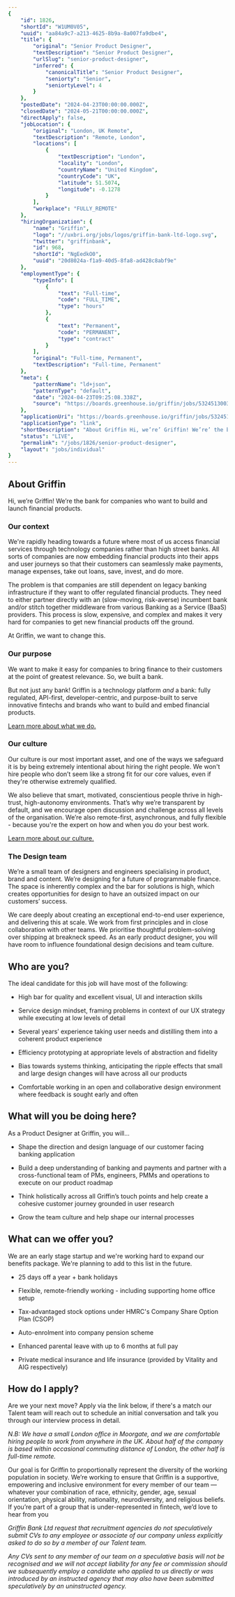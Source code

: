 ```yaml
---
{
	"id": 1826,
	"shortId": "W1UM0V05",
	"uuid": "aa84a9c7-a213-4625-8b9a-8a007fa9dbe4",
	"title": {
		"original": "Senior Product Designer",
		"textDescription": "Senior Product Designer",
		"urlSlug": "senior-product-designer",
		"inferred": {
			"canonicalTitle": "Senior Product Designer",
			"seniorty": "Senior",
			"seniortyLevel": 4
		}
	},
	"postedDate": "2024-04-23T00:00:00.000Z",
	"closedDate": "2024-05-21T00:00:00.000Z",
	"directApply": false,
	"jobLocation": {
		"original": "London, UK Remote",
		"textDescription": "Remote, London",
		"locations": [
			{
				"textDescription": "London",
				"locality": "London",
				"countryName": "United Kingdom",
				"countryCode": "UK",
				"latitude": 51.5074,
				"longitude": -0.1278
			}
		],
		"workplace": "FULLY_REMOTE"
	},
	"hiringOrganization": {
		"name": "Griffin",
		"logo": "//uxbri.org/jobs/logos/griffin-bank-ltd-logo.svg",
		"twitter": "griffinbank",
		"id": 968,
		"shortId": "NgEedkO0",
		"uuid": "20d8024a-f1a9-40d5-8fa8-ad428c8abf9e"
	},
	"employmentType": {
		"typeInfo": [
			{
				"text": "Full-time",
				"code": "FULL_TIME",
				"type": "hours"
			},
			{
				"text": "Permanent",
				"code": "PERMANENT",
				"type": "contract"
			}
		],
		"original": "Full-time, Permanent",
		"textDescription": "Full-time, Permanent"
	},
	"meta": {
		"patternName": "ld+json",
		"patternType": "default",
		"date": "2024-04-23T09:25:08.338Z",
		"source": "https://boards.greenhouse.io/griffin/jobs/5324513003"
	},
	"applicationUri": "https://boards.greenhouse.io/griffin/jobs/5324513003#app",
	"applicationType": "link",
	"shortDescription": "About Griffin Hi, we’re’ Griffin! We’re’ the bank for companies who want to build and launch financial products. Our context We're' rapidly heading towards a future where most of us access financial",
	"status": "LIVE",
	"permalink": "/jobs/1826/senior-product-designer",
	"layout": "jobs/individual"
}
---
```

<h2>About Griffin</h2><p>Hi, we’re Griffin! We’re the bank for companies who want to build and launch financial products.</p><h3>Our context</h3><p>We're rapidly heading towards a future where most of us access financial services through technology companies rather than high street banks. All sorts of companies are now embedding financial products into their apps and user journeys so that their customers can seamlessly make payments, manage expenses, take out loans, save, invest, and do more.</p><p>The problem is that companies are still dependent on legacy banking infrastructure if they want to offer regulated financial products. They need to either partner directly with an (slow-moving, risk-averse) incumbent bank and/or stitch together middleware from various Banking as a Service (BaaS) providers. This process is slow, expensive, and complex and makes it very hard for companies to get new financial products off the ground.</p><p>At Griffin, we want to change this.</p><h3>Our purpose</h3><p>We want to make it easy for companies to bring finance to their customers at the point of greatest relevance. So, we built a bank.</p><p>But not just any bank! Griffin is a technology platform <em>and</em> a bank: fully regulated, API-first, developer-centric, and purpose-built to serve innovative fintechs and brands who want to build and embed financial products.</p><p><a target="_blank" rel="noopener noreferrer nofollow" href="https://griffin.com/about">Learn more about what we do.</a></p><h3>Our culture</h3><p>Our culture is our most important asset, and one of the ways we safeguard it is by being extremely intentional about hiring the right people. We won't hire people who don’t seem like a strong fit for our core values, even if they're otherwise extremely qualified.</p><p>We also believe that smart, motivated, conscientious people thrive in high-trust, high-autonomy environments. That’s why we’re transparent by default, and we encourage open discussion and challenge across all levels of the organisation. We’re also remote-first, asynchronous, and fully flexible - because you're the expert on how and when you do your best work.</p><p><a target="_blank" rel="noopener noreferrer nofollow" href="https://griffin.com/culture">Learn more about our culture.</a></p><h3>The Design team</h3><p>We’re a small team of designers and engineers specialising in product, brand and content. We’re designing for a future of programmable finance. The space is inherently complex and the bar for solutions is high, which creates opportunities for design to have an outsized impact on our customers’ success.</p><p>We care deeply about creating an exceptional end-to-end user experience, and delivering this at scale. We work from first principles and in close collaboration with other teams. We prioritise thoughtful problem-solving over shipping at breakneck speed. As an early product designer, you will have room to influence foundational design decisions and team culture.</p><h2>Who are you?</h2><p>The ideal candidate for this job will have most of the following:</p><ul><li><p>High bar for quality and excellent visual, UI and interaction skills</p></li><li><p>Service design mindset, framing problems in context of our UX strategy while executing at low levels of detail</p></li><li><p>Several years’ experience taking user needs and distilling them into a coherent product experience</p></li><li><p>Efficiency prototyping at appropriate levels of abstraction and fidelity</p></li><li><p>Bias towards systems thinking, anticipating the ripple effects that small and large design changes will have across all our products</p></li><li><p>Comfortable working in an open and collaborative design environment where feedback is sought early and often</p></li></ul><h2>What will you be doing here?</h2><p>As a Product Designer at Griffin, you will...</p><ul><li><p>Shape the direction and design language of our customer facing banking application</p></li><li><p>Build a deep understanding of banking and payments and partner with a cross-functional team of PMs, engineers, PMMs and operations to execute on our product roadmap</p></li><li><p>Think holistically across all Griffin’s touch points and help create a cohesive customer journey grounded in user research</p></li><li><p>Grow the team culture and help shape our internal processes</p></li></ul><h2>What can we offer you?</h2><p>We are an early stage startup and we're working hard to expand our benefits package. We're planning to add to this list in the future.</p><ul><li><p>25 days off a year + bank holidays</p></li><li><p>Flexible, remote-friendly working - including supporting home office setup</p></li><li><p>Tax-advantaged stock options under HMRC's Company Share Option Plan (CSOP)</p></li><li><p>Auto-enrolment into company pension scheme</p></li><li><p>Enhanced parental leave with up to 6 months at full pay</p></li><li><p>Private medical insurance and life insurance (provided by Vitality and AIG respectively)</p></li></ul><h2>How do I apply?</h2><p>Are we your next move? Apply via the link below, if there's a match our Talent team will reach out to schedule an initial conversation and talk you through our interview process in detail.&nbsp;</p><p><em>N.B: We have a small London office in Moorgate, and we are comfortable hiring people to work from anywhere in the UK. About half of the company is based within occasional commuting distance of London, the other half is full-time remote.</em></p><p>Our goal is for Griffin to proportionally represent the diversity of the working population in society. We’re working to ensure that Griffin is a supportive, empowering and inclusive environment for every member of our team — whatever your combination of race, ethnicity, gender, age, sexual orientation, physical ability, nationality, neurodiversity, and religious beliefs. If you’re part of a group that is under-represented in fintech, we’d love to hear from you</p><p><em>Griffin Bank Ltd request that recruitment agencies do not speculatively submit CVs to any employee or associate of our company unless explicitly asked to do so by a member of our Talent team.&nbsp;</em></p><p><em>Any CVs sent to any member of our team on a speculative basis will not be recognised and we will not accept liability for any fee or commission should we subsequently employ a candidate who applied to us directly or was introduced by an instructed agency that may also have been submitted speculatively by an uninstructed agency.</em></p>
